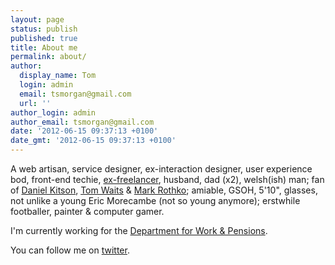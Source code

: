 ```yaml
---
layout: page
status: publish
published: true
title: About me
permalink: about/
author:
  display_name: Tom
  login: admin
  email: tsmorgan@gmail.com
  url: ''
author_login: admin
author_email: tsmorgan@gmail.com
date: '2012-06-15 09:37:13 +0100'
date_gmt: '2012-06-15 09:37:13 +0100'
---
```


A web artisan, service designer, ex-interaction designer, user experience bod, front-end techie, [ex-freelancer](http://morganesque.com/), husband, dad (x2), welsh(ish) man; fan of [Daniel Kitson](https://www.youtube.com/watch?v=ImJ9b-EfkJg), [Tom Waits](https://www.youtube.com/watch?v=WPnOEiehONQ&list=PLN4iuKdspbOxIvZnc0g5duv8RCiCSXYxy) &amp; [Mark Rothko](https://www.google.co.uk/search?tbm=isch&q=mark+rothko+paintings); amiable, GSOH, 5'10", glasses, not unlike a young Eric&nbsp;Morecambe&nbsp;(not so young anymore); erstwhile footballer, painter &amp; computer gamer.

I'm currently working for the [Department for Work &amp; Pensions](https://dwpdigital.blog.gov.uk/).

You can follow me on [twitter](http://twitter.com/tsmz/).
